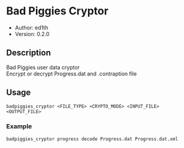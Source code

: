 # Bad Piggies Cryptor

* Author: ed1th
* Version: 0.2.0

## Description
Bad Piggies user data cryptor<br>
Encrypt or decrypt Progress.dat and .contraption file

## Usage
`badpiggies_cryptor <FILE_TYPE> <CRYPTO_MODE> <INPUT_FILE> <OUTPUT_FILE>`

### Example
`badpiggies_cryptor progress decode Progress.dat Progress.dat.xml`